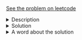 <a href="https://leetcode.com/problems/remove-duplicates-from-sorted-array-ii/"> See the problem on leetcode </a>
<details>
   <summary>Description</summary>
<div class="content__u3I1 question-content__JfgR"><div><p>Given a sorted array <em>nums</em>, remove the duplicates <a href="https://en.wikipedia.org/wiki/In-place_algorithm" target="_blank"><strong>in-place</strong></a> such that duplicates appeared at most&nbsp;<em>twice</em> and return the new length.</p>

<p>Do not allocate extra space for another array; you must do this by <strong>modifying the input array <a href="https://en.wikipedia.org/wiki/In-place_algorithm" target="_blank">in-place</a></strong> with O(1) extra memory.</p>

<p><strong>Clarification:</strong></p>

<p>Confused why the returned value is an integer, but your answer is an array?</p>

<p>Note that the input array is passed in by <strong>reference</strong>, which means a modification to the input array will be known to the caller.</p>

<p>Internally you can think of this:</p>

<pre>// <strong>nums</strong> is passed in by reference. (i.e., without making a copy)
int len = removeDuplicates(nums);

// any modification to <strong>nums</strong> in your function would be known by the caller.
// using the length returned by your function, it prints the first <strong>len</strong> elements.
for (int i = 0; i &lt; len; i++) {
&nbsp; &nbsp; print(nums[i]);
}
</pre>

<p>&nbsp;</p>
<p><strong>Example 1:</strong></p>

<pre><strong>Input:</strong> nums = [1,1,1,2,2,3]
<strong>Output:</strong> 5, nums = [1,1,2,2,3]
<strong>Explanation:</strong> Your function should return length = <strong><code>5</code></strong>, with the first five elements of <em><code>nums</code></em> being <strong><code>1, 1, 2, 2</code></strong> and <strong>3</strong> respectively. It doesn't matter what you leave beyond the returned length.
</pre>

<p><strong>Example 2:</strong></p>

<pre><strong>Input:</strong> nums = [0,0,1,1,1,1,2,3,3]
<strong>Output:</strong> 7, nums = [0,0,1,1,2,3,3]
<strong>Explanation:</strong> Your function should return length = <strong><code>7</code></strong>, with the first seven elements of <em><code>nums</code></em> being modified to&nbsp;<strong><code>0</code></strong>, <strong>0</strong>, <strong>1</strong>, <strong>1</strong>, <strong>2</strong>, <strong>3</strong> and&nbsp;<strong>3</strong> respectively. It doesn't matter what values are set beyond&nbsp;the returned length.
</pre>

<p>&nbsp;</p>
<p><strong>Constraints:</strong></p>

<ul>
	<li><code>0 &lt;= nums.length &lt;= 3 * 10<sup>4</sup></code></li>
	<li><code>-10<sup>4</sup> &lt;= nums[i] &lt;= 10<sup>4</sup></code></li>
	<li><code>nums</code>&nbsp;is sorted in ascending order.</li>
</ul>
</div></div>
</details>

<details>
<summary>Solution</summary>
	
```java
class Solution {
    public int removeDuplicates(int[] nums) {
        int end = 0;
        for(int i = 1; i < nums.length; i++){
            if (nums[i] == nums[i-1] && end == 0){
                end = i+1;
                while(i < nums.length - 1 && nums[i] == nums[i+1])
                    i++;
            }
            else if(nums[i] > nums[i-1] && end != 0){
                if(i < nums.length - 1 && nums[i] != nums[i+1]){
                    swap(nums, i, end);
                    end++;
                }
                else{
                    int j = i;
                    while(i < nums.length - 1 && nums[i] == nums[i+1])
                        i++;
                    swap (nums, j, end);
                    end ++;
                    if (j+1 < nums.length){
                        swap(nums, j+1, end);
                        end++;
                    }
                }
            }
        }
        return end == 0? nums.length: end;
    }
    public void swap(int []nums, int i, int j){
        int temp = nums[i];
        nums[i] = nums[j];
        nums[j] = temp;
    }
    // oh, by reference. If you wanted by value
    // https://stackoverflow.com/questions/28003275/is-it-possible-to-pass-array-by-value-in-java-instead-of-reference
        
    //also this:
    //https://stackoverflow.com/questions/14062118/pass-array-by-reference-in-java
}
```
</details>

<details>
    <summary>A word about the solution</Summary>
There's neater solutions, for example <a href='https://leetcode.com/problems/remove-duplicates-from-sorted-array-ii/discuss/?currentPage=1&orderBy=most_relevant&query=general'> these.</a> 
Also solved <a href='https://leetcode.com/problems/remove-duplicates-from-sorted-array/submissions/'> this.</a> <br>
Then there's <a href='https://leetcode.com/problems/remove-duplicates-from-sorted-array/discuss/259484/Generalized-solution-with-explanation-in-C%2B%2B-and-Java'> this link </a> which is 
really really good. I'm actually just gonna paste the content here anyway.

```java
class Solution {
public:
    int removeDuplicates(vector<int>& nums, int k) {
        int i = 0;
        for (int num : nums) {
            if (i < k || num > nums[i - k]) {
                nums[i++] = num;
            }
        }
        return i;
    }
}
```
<p></p><p>which will work as below</p><p>
</p><pre><code>nums[] = [<span class="hljs-number">0</span>,<span class="hljs-number">0</span>,<span class="hljs-number">1</span>,<span class="hljs-number">1</span>,<span class="hljs-number">1</span>,<span class="hljs-number">2</span>]  k = <span class="hljs-number">1</span>

initialized i=<span class="hljs-number">0</span>

<span class="hljs-keyword">for</span> every element <span class="hljs-keyword">in</span> array
	nums[<span class="hljs-number">0</span>]-&gt; num=<span class="hljs-number">0</span> =&gt; <span class="hljs-number">0</span>&lt;<span class="hljs-number">1</span>   (i&lt;k) 
							nums[<span class="hljs-number">0</span>]=<span class="hljs-number">0</span>      |-------&gt;         nums[i++]=num
							i=<span class="hljs-number">1</span>            |-----------------------^
nums[] = [<span class="hljs-number">0</span>,<span class="hljs-number">0</span>,<span class="hljs-number">1</span>,<span class="hljs-number">1</span>,<span class="hljs-number">1</span>,<span class="hljs-number">2</span>]
	nums[<span class="hljs-number">1</span>]-&gt; num=<span class="hljs-number">0</span> =&gt; !(<span class="hljs-number">1</span>&lt;<span class="hljs-number">1</span>)   !(i&lt;k)   and !(<span class="hljs-number">0</span>&gt;<span class="hljs-number">0</span>)  !(num[<span class="hljs-number">1</span>] &gt; num(<span class="hljs-number">1</span>-<span class="hljs-number">1</span>)
	nums[<span class="hljs-number">2</span>]-&gt; num=<span class="hljs-number">1</span> =&gt; !(<span class="hljs-number">2</span>&lt;<span class="hljs-number">1</span>)   !(i&lt;k)   but (<span class="hljs-number">1</span>&gt;<span class="hljs-number">0</span>)  (num[<span class="hljs-number">2</span>] &gt; num(<span class="hljs-number">1</span>-<span class="hljs-number">1</span>)
							nums[<span class="hljs-number">1</span>]=<span class="hljs-number">1</span>      |-------&gt;         nums[i++]=num
							i=<span class="hljs-number">2</span>            |-----------------------^
nums[] = [<span class="hljs-number">0</span>,<span class="hljs-number">1</span>,<span class="hljs-number">1</span>,<span class="hljs-number">1</span>,<span class="hljs-number">1</span>,<span class="hljs-number">2</span>]
	nums[<span class="hljs-number">3</span>]-&gt; num=<span class="hljs-number">1</span> =&gt; !(<span class="hljs-number">3</span>&lt;<span class="hljs-number">2</span>)   !(i&lt;k)  and !(<span class="hljs-number">1</span>&gt;<span class="hljs-number">1</span>)  !(num[<span class="hljs-number">3</span>] &gt; num(<span class="hljs-number">2</span>-<span class="hljs-number">1</span>) 
	nums[<span class="hljs-number">4</span>]-&gt; num=<span class="hljs-number">1</span> =&gt; !(<span class="hljs-number">4</span>&lt;<span class="hljs-number">2</span>)   !(i&lt;k)  and !(<span class="hljs-number">1</span>&gt;<span class="hljs-number">1</span>)  !(num[<span class="hljs-number">4</span>] &gt; num(<span class="hljs-number">2</span>-<span class="hljs-number">1</span>) 
	nums[<span class="hljs-number">5</span>]-&gt; num=<span class="hljs-number">2</span> =&gt; !(<span class="hljs-number">5</span>&lt;<span class="hljs-number">2</span>)   !(i&lt;k)  but !(<span class="hljs-number">2</span>&gt;<span class="hljs-number">1</span>)  !(num[<span class="hljs-number">5</span>] &gt; num(<span class="hljs-number">2</span>-<span class="hljs-number">1</span>) 
							nums[<span class="hljs-number">2</span>]=<span class="hljs-number">2</span>      |-------&gt;         nums[i++]=num
							i=<span class="hljs-number">3</span>            |-----------------------^										
nums[] = [<span class="hljs-number">0</span>,<span class="hljs-number">1</span>,<span class="hljs-number">2</span>,<span class="hljs-number">1</span>,<span class="hljs-number">1</span>,<span class="hljs-number">2</span>]
</code></pre>
<p></p><p>so here in this problem we can use k as an static value by taking k=2 by default<br>
<strong>C++</strong></p><p>
</p><pre><code><span class="hljs-class"><span class="hljs-keyword">class</span> <span class="hljs-title">Solution</span> {</span>
<span class="hljs-keyword">public</span>:
    <span class="hljs-function"><span class="hljs-keyword">int</span> <span class="hljs-title">removeDuplicates</span><span class="hljs-params">(<span class="hljs-built_in">vector</span>&lt;<span class="hljs-keyword">int</span>&gt;&amp; nums)</span> </span>{
        <span class="hljs-keyword">int</span> i = <span class="hljs-number">0</span>;
        <span class="hljs-keyword">for</span> (<span class="hljs-keyword">int</span> num : nums) {
            <span class="hljs-keyword">if</span> (i &lt; <span class="hljs-number">1</span> || num &gt; nums[i - <span class="hljs-number">1</span>]) {
                nums[i++] = num;
            }
        }
        <span class="hljs-keyword">return</span> i;
    }
};
</code></pre>
<p></p><p><strong>JAVA</strong></p><p>
</p><pre><code><span class="hljs-class"><span class="hljs-keyword">class</span> <span class="hljs-title">Solution</span> {</span>
    <span class="hljs-function"><span class="hljs-keyword">public</span> <span class="hljs-keyword">int</span> <span class="hljs-title">removeDuplicates</span><span class="hljs-params">(<span class="hljs-keyword">int</span>[] nums)</span> </span>{
    <span class="hljs-keyword">int</span> i = <span class="hljs-number">0</span>;
    <span class="hljs-keyword">for</span> (<span class="hljs-keyword">int</span> n : nums){
        <span class="hljs-keyword">if</span> (i &lt; <span class="hljs-number">1</span> || n &gt; nums[i<span class="hljs-number">-1</span>]){
            nums[i++] = n;
        }
    }
    <span class="hljs-keyword">return</span> i;
    }
}
</code></pre><p></p></div></div><div class="tag-list-container__2cDj"><div class="css-9sdfuf"><span class="css-vh6pmz">c++</span><span class="css-vh6pmz">java</span><span class="css-vh6pmz">explaination</span></div></div></div>
</details>
